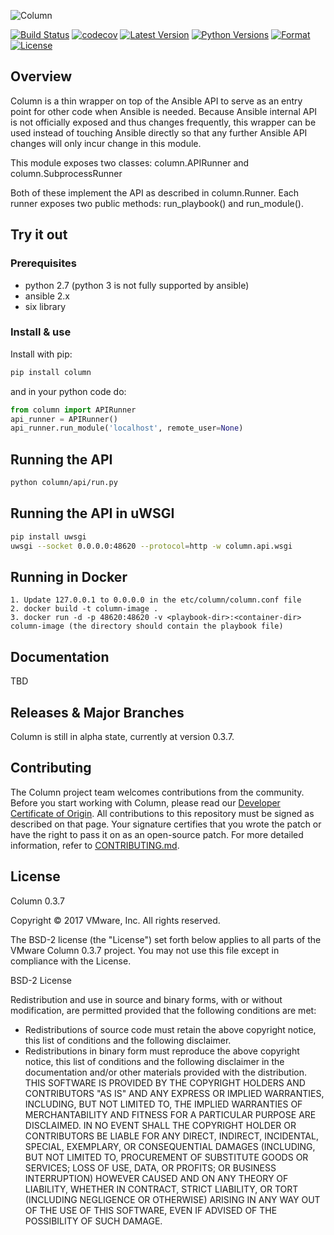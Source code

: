 ![Column](https://github.com/vmware/column/blob/master/column.png "Column")

[![Build Status](https://travis-ci.org/vmware/column.svg?branch=master)](https://travis-ci.org/vmware/column)
[![codecov](https://codecov.io/gh/vmware/column/branch/master/graph/badge.svg)](https://codecov.io/gh/vmware/column)
[![Latest Version](https://img.shields.io/pypi/v/column.svg)](https://pypi.python.org/pypi/column/)
[![Python Versions](https://img.shields.io/pypi/pyversions/column.svg)](https://pypi.python.org/pypi/column/)
[![Format](https://img.shields.io/pypi/format/column.svg)](https://pypi.python.org/pypi/column/)
[![License](https://img.shields.io/badge/License-BSD%202--Clause-orange.svg)](https://github.com/vmware/column/blob/master/LICENSE)

## Overview
Column is a thin wrapper on top of the Ansible API to serve
as an entry point for other code when Ansible is needed. Because Ansible
internal API is not officially exposed and thus changes frequently,
this wrapper can be used instead of touching Ansible directly so that
any further Ansible API changes will only incur change in this module.

This module exposes two classes:
column.APIRunner and column.SubprocessRunner

Both of these implement the API as described in column.Runner.
Each runner exposes two public methods:
run_playbook() and run_module().

## Try it out

### Prerequisites
* python 2.7 (python 3 is not fully supported by ansible)
* ansible 2.x
* six library

### Install & use
Install with pip:
```bash
pip install column
```
and in your python code do:
```python
from column import APIRunner
api_runner = APIRunner()
api_runner.run_module('localhost', remote_user=None)
```
## Running the API
```bash
python column/api/run.py
```

## Running the API in uWSGI
```bash
pip install uwsgi
uwsgi --socket 0.0.0.0:48620 --protocol=http -w column.api.wsgi
```

## Running in Docker
```docker
1. Update 127.0.0.1 to 0.0.0.0 in the etc/column/column.conf file
2. docker build -t column-image .
3. docker run -d -p 48620:48620 -v <playbook-dir>:<container-dir> column-image (the directory should contain the playbook file)
```

## Documentation
TBD

## Releases & Major Branches
Column is still in alpha state, currently at version 0.3.7.

## Contributing

The Column project team welcomes contributions from the community. Before you start working with Column, please read our [Developer Certificate of Origin](https://cla.vmware.com/dco). All contributions to this repository must be signed as described on that page. Your signature certifies that you wrote the patch or have the right to pass it on as an open-source patch. For more detailed information, refer to [CONTRIBUTING.md](CONTRIBUTING.md).

## License

Column 0.3.7

Copyright © 2017 VMware, Inc.  All rights reserved.

The BSD-2 license (the "License") set forth below applies to all parts of the VMware Column 0.3.7
project. You may not use this file except in compliance with the License.

BSD-2 License

Redistribution and use in source and binary forms, with or without modification, are permitted provided that the following conditions are met:
* Redistributions of source code must retain the above copyright notice, this list of conditions and the following disclaimer.
* Redistributions in binary form must reproduce the above copyright notice, this list of conditions and the following disclaimer in the documentation and/or other materials provided with the distribution.
THIS SOFTWARE IS PROVIDED BY THE COPYRIGHT HOLDERS AND CONTRIBUTORS "AS IS" AND ANY EXPRESS OR IMPLIED WARRANTIES, INCLUDING, BUT NOT LIMITED TO, THE IMPLIED WARRANTIES OF MERCHANTABILITY AND FITNESS FOR A PARTICULAR PURPOSE ARE DISCLAIMED. IN NO EVENT SHALL THE COPYRIGHT HOLDER OR CONTRIBUTORS BE LIABLE FOR ANY DIRECT, INDIRECT, INCIDENTAL, SPECIAL, EXEMPLARY, OR CONSEQUENTIAL DAMAGES (INCLUDING, BUT NOT LIMITED TO, PROCUREMENT OF SUBSTITUTE GOODS OR SERVICES; LOSS OF USE, DATA, OR PROFITS; OR BUSINESS INTERRUPTION) HOWEVER CAUSED AND ON ANY THEORY OF LIABILITY, WHETHER IN CONTRACT, STRICT LIABILITY, OR TORT (INCLUDING NEGLIGENCE OR OTHERWISE) ARISING IN ANY WAY OUT OF THE USE OF THIS SOFTWARE, EVEN IF ADVISED OF THE POSSIBILITY OF SUCH DAMAGE.
